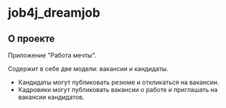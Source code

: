# job4j_dreamjob

## О проекте

Приложение "Работа мечты".

Содержит в себе две модели: вакансии и кандидаты.

* Кандидаты могут публиковать резюме и откликаться на вакансии.
* Кадровики могут публиковать вакансии о работе и приглашать на вакансии кандидатов.